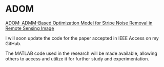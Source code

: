 # ADOM
[ADOM: ADMM-Based Optimization Model for Stripe Noise Removal in Remote Sensing Image](https://ieeexplore.ieee.org/abstract/document/10262317)

I will soon update the code for the paper accepted in IEEE Access on my GitHub.




The MATLAB code used in the research will be made available, allowing others to access and utilize it for further study and experimentation.
